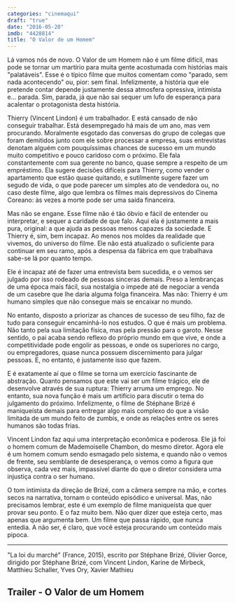 ```yaml
---
categories: "cinemaqui"
draft: "true"
date: "2016-05-20"
imdb: "4428814"
title: "O Valor de um Homem"
---
```

Lá vamos nós de novo. O Valor de um Homem não é um filme difícil, mas pode se tornar um martírio para muita gente acostumada com histórias mais "palatáveis". Esse é o típico filme que muitos comentam como "parado, sem nada acontecendo" ou, pior: sem final. Infelizmente, a história que ele pretende contar depende justamente dessa atmosfera opressiva, intimista e... parada. Sim, parada, já que não sai sequer um lufo de esperança para acalentar o protagonista desta história.

Thierry (Vincent Lindon) é um trabalhador. E está cansado de não conseguir trabalhar. Está desempregado há mais de um ano, mas vem procurando. Moralmente esgotado das conversas do grupo de colegas que foram demitidos junto com ele sobre processar a empresa, suas entrevistas denotam alguém com pouquíssimas chances de sucesso em um mundo muito competitivo e pouco caridoso com o próximo. Ele fala constantemente com sua gerente no banco, quase sempre a respeito de um empréstimo. Ela sugere decisões difíceis para Thierry, como vender o apartamento que estão quase quitando, e sutilmente sugere fazer um segudo de vida, o que pode parecer um simples ato de vendedora ou, no caso deste filme, algo que lembra os filmes mais depressivos do Cinema Coreano: às vezes a morte pode ser uma saída financeira.

Mas não se engane. Esse filme não é tão óbvio e fácil de entender ou interpretar, e sequer a caridade de que falo. Aqui ela é justamente a mais pura, original: a que ajuda as pessoas menos capazes da sociedade. E Thierry é, sim, bem incapaz. Ao menos nos moldes da realidade que vivemos, do universo do filme. Ele não está atualizado o suficiente para continuar em seu ramo, após a despensa da fábrica em que trabalhava sabe-se lá por quanto tempo.

Ele é incapaz até de fazer uma entrevista bem sucedida, e o vemos ser julgado por isso rodeado de pessoas sinceras demais. Preso a lembranças de uma época mais fácil, sua nostalgia o impede até de negociar a venda de um casebre que lhe daria alguma folga financeira. Mas não: Thierry é um humano simples que não consegue mais se encaixar no mundo.

No entanto, disposto a priorizar as chances de sucesso de seu filho, faz de tudo para conseguir encaminhá-lo nos estudos. O que é mais um problema. Não tanto pela sua limitação física, mas pela pressão para o garoto. Nesse sentido, o pai acaba sendo reflexo do próprio mundo em que vive, e onde a competitividade pode engolir as pessoas, e onde os superiores no cargo, ou empregadores, quase nunca possuem discernimento para julgar pessoas. E, no entanto, é justamente isso que fazem.

E é exatamente aí que o filme se torna um exercício fascinante de abstração. Quanto pensamos que este vai ser um filme trágico, ele de desenvolve através de sua ruptura: Thierry arruma um emprego. No entanto, sua nova função é mais um artifício para discutir o tema do julgamento do próximo. Infelizmente, o filme de Stéphane Brizé é maniqueísta demais para entregar algo mais complexo do que a visão limitada de um mundo feito de zumbis, e onde as relações entre os seres humanos são todas frias.

Vincent Lindon faz aqui uma interpretação econômica e poderosa. Ele já foi o homem comum de Mademoiselle Chambon, do mesmo diretor. Agora ele é um homem comum sendo esmagado pelo sistema, e quando não o vemos de frente, seu semblante de desesperança, o vemos como a figura que observa, cada vez mais, impassível diante do que o diretor considera uma injustiça contra o ser humano.

O tom intimista da direção de Brizé, com a câmera sempre na mão, e cortes secos na narrativa, tornam o conteúdo episódico e universal. Mas, não precisamos lembrar, este é um exemplo de filme maniqueísta que quer provar seu ponto. E o faz muito bem. Não quer dizer que esteja certo, mas apenas que argumenta bem. Um filme que passa rápido, que nunca entedia. A não ser, é claro, que você esteja procurando um conteúdo mais pipoca.

<hr>"La loi du marché" (France, 2015), escrito por Stéphane Brizé, Olivier Gorce, dirigido por Stéphane Brizé, com Vincent Lindon, Karine de Mirbeck, Matthieu Schaller, Yves Ory, Xavier Mathieu

<h2>Trailer - O Valor de um Homem<h2>
